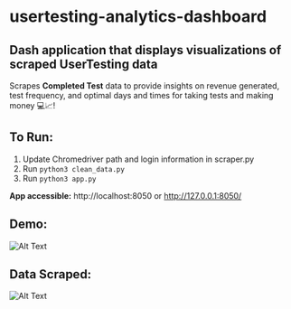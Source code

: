 # usertesting-analytics-dashboard
## Dash application that displays visualizations of scraped UserTesting data

Scrapes **Completed Test** data to provide insights on revenue generated, test frequency, and optimal days and times for taking tests and making money 💻📈!

## To Run:
1) Update Chromedriver path and login information in scraper.py
2) Run ```python3 clean_data.py```
3) Run ```python3 app.py```

**App accessible:** http://localhost:8050 or http://127.0.0.1:8050/


## Demo:

![Alt Text](https://im2.ezgif.com/tmp/ezgif-2-6c018adecc.gif)

## Data Scraped:


![Alt Text](https://im2.ezgif.com/tmp/ezgif-2-0385edc8f2.gif)
